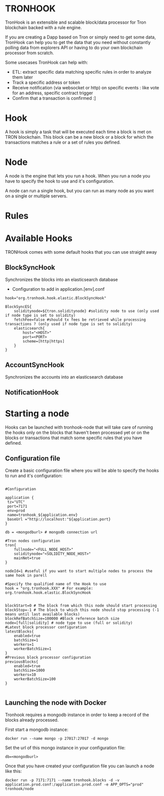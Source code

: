 # TRONHOOK

TronHook is an extensible and scalable block/data processor for Tron blockchain backed with a rule engine.

If you are creating a Dapp based on Tron or simply need to get some data, TronHook can help you to get the data that you need without constantly polling data from explorers API or having to do your own blockchain processor from scratch.

Some usecases TronHook can help with:

- ETL: extract specific data matching specific rules in order to analyze them later
- Track a specific address or token
- Receive notification (via websocket or http) on specific events : like vote for an address, specific contract trigger
- Confirm that a transaction is confirmed :]

# Hook
A hook is simply a task that will be executed each time a block is met on TRON blockchain. This block can be a new block or a block for which the transactions matches a rule or a set of rules you defined.

# Node
A node is the engine that lets you run a hook. When you run a node you have to specify the hook to use and it's configuration.

A node can run a single hook, but you can run as many node as you want on a single or multiple servers.

# Rules


# Available Hooks
TRONHook comes with some default hooks that you can use straight away

## BlockSyncHook 

Synchronizes the blocks into an elasticsearch database

- Configuration to add in application.[env].conf
```
hook="org.tronhook.hook.elastic.BlockSyncHook"

BlockSyncES{
	soliditynode=${tron.soliditynode} #solidity node to use (only used if node type is set to solidity)
	fetchFee=false #should tx fees be retrieved while processing transactions ? (only used if node type is set to solidity)
	elasticsearch{
		host="<HOST>"
		port=<PORT>
		scheme=[http|https]
	}
}

```
## AccountSyncHook
Synchronizes the accounts into an elasticsearch database

## NotificationHook





# Starting a node
Hooks can be launched with tronhook-node that will take care of running the hooks only on the blocks that haven't been processed yet or on the blocks or transactions that match some specific rules that you have defined.

## Configuration file

 Create a basic configuration file where you will be able to specify the hooks to run and it's configuration:

```

#Configuration

application {
 tz="UTC"
 port=7171
 env=prod
 name=tronhook_${application.env}
 baseUrl ="http://localhost:"${application.port}
}

db = <mongodburl> # mongodb connection url

#Tron nodes configuration
tron{
	fullnode="<FULL_NODE_HOST>"
	soliditynode="<SOLIDITY_NODE_HOST>"
	mainNet=true
}

nodeId=1 #useful if you want to start multiple nodes to process the same hook in parell

#Specify the qualified name of the Hook to use
hook = "org.tronhook.XXX" # For example: org.tronhook.hook.elastic.BlockSyncHook


blockStart=0 # The block from which this node should start processing
blockStop=-1 # The block to which this node should stop processing (-1 means until last available blocks)
blockRefBatchSize=100000 #Block reference batch size
node=[full|solidity] # node type to use (full or solidity)
#Latest block processor configuration
latestBlocks{
	enabled=true
	batchSize=1
	workers=1
	workerBatchSize=1
}
#Previous block processor configuration
previousBlocks{
	enabled=true
	batchSize=1000
	workers=10
	workerBatchSize=100	
}


```

## Launching the node with Docker

Tronhook requires a mongodb instance in order to keep a record of the blocks already processed.

First start a mongodb instance:
```
docker run --name mongo -p 27017:27017 -d mongo
```
Set the url of this mongo instance in your configuration file:
```
db=<mongodburl>
```
Once that you have created your configuration file you can launch a node like this:
```
docker run -p 7171:7171 --name tronhook.blocks -d -v application.prod.conf:/application.prod.conf -e APP_OPTS="prod" tronhook/node
```
